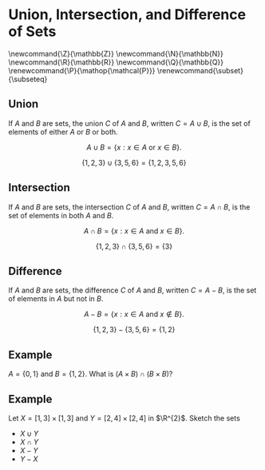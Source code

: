 # Union, Intersection, and Difference of Sets

\newcommand{\Z}{\mathbb{Z}}
\newcommand{\N}{\mathbb{N}}
\newcommand{\R}{\mathbb{R}}
\newcommand{\Q}{\mathbb{Q}}
\renewcommand{\P}{\mathop{\mathcal{P}}}
\renewcommand{\subset}{\subseteq}

## Union

If $A$ and $B$ are sets, the union $C$ of $A$ and $B$, written $C=A\cup B$, is the set of elements of either $A$ or $B$ or both.

$$
A\cup B=\{x: x\in A \mathrm{\ or\ } x\in B\}.
$$

$$\{1,2,3\}\cup\{3,5,6\}=\{1,2,3,5,6\}$$

## Intersection

If $A$ and $B$ are sets, the intersection $C$ of $A$ and $B$, written $C=A\cap B$, is the set of elements in both $A$ and $B$.

$$
A\cap B = \{x: x\in A \mathrm{\ and\ } x\in B\}.
$$

$$\{1,2,3\}\cap\{3,5,6\}=\{3\}$$

## Difference

If $A$ and $B$ are sets, the difference $C$ of $A$ and $B$, written $C=A-B$, is the set of elements in $A$ but not in $B$.

$$
A-B=\{x:x\in A \mathrm{\ and\ } x\not\in B\}.
$$

$$\{1,2,3\} - \{3,5,6\} = \{1,2\}$$

## Example

$A=\{0,1\}$ and $B=\{1,2\}$.  What is $(A\times B)\cap (B\times B)$?

## Example

Let $X=[1,3]\times [1,3]$ and $Y=[2,4]\times [2,4]$ in $\R^{2}$.  Sketch
the sets

- $X\cup Y$
- $X\cap Y$
- $X-Y$
- $Y-X$
